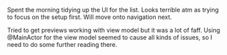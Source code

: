 Spent the morning tidying up the UI for the list. Looks terrible atm as trying to focus on the setup first. Will move onto navigation next.

Tried to get previews working with view model but it was a lot of faff. Using @MainActor for the view model seemed to cause all kinds of issues, so I need to do some further reading there.